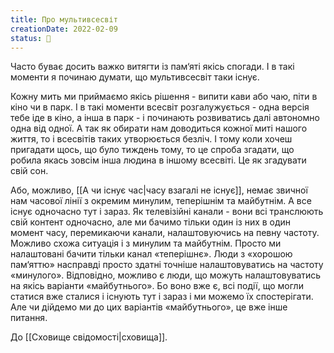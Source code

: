```yaml
---
title: Про мультивсесвіт
creationDate: 2022-02-09
status: 🌱
---
```

Часто буває досить важко витягти із пам‘яті якісь спогади. І в такі моменти я починаю думати, що мультивсесвіт таки існує.

Кожну мить ми приймаємо якісь рішення - випити кави або чаю, піти в кіно чи в парк. І в такі моменти всесвіт розгалужується - одна версія тебе іде в кіно, а інша в парк - і починають розвиватись далі автономно одна від одної. А так як обирати нам доводиться кожної миті нашого життя, то і всесвітів таких утворюється безліч. І тому коли хочеш пригадати щось, що було тиждень тому, то це спроба згадати, що робила якась зовсім інша людина в іншому всесвіті. Це як згадувати свій сон.

Або, можливо, [[А чи існує час|часу взагалі не існує]], немає звичної нам часової лінії з окремим минулим, теперішнім та майбутнім. А все існує одночасно тут і зараз. Як телевізійні канали - вони всі транслюють свій контент одночасно, але ми бачимо тільки один із них в один момент часу, перемикаючи канали, налаштовуючись на певну частоту. Можливо схожа ситуація і з минулим та майбутнім. Просто ми налаштовані бачити тільки канал «теперішнє». Люди з «хорошою пам‘яттю» насправді просто здатні точніше налаштовуватись на частоту «минулого». Відповідно, можливо є люди, що можуть налаштовуватись на якісь варіанти «майбутнього». Бо воно вже є, всі події, що могли статися вже сталися і існують тут і зараз і ми можемо їх спостерігати. Але чи дійдемо ми до цих варіантів «майбутнього», це вже інше питання.

До [[Сховище свідомості|сховища]].